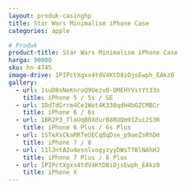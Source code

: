 ```yaml
---
layout: produk-casinghp
title: Star Wars Minimalism iPhone Case
categories: apple

# Produk
product-title: Star Wars Minimalism iPhone Case
harga: 90000
sku: hn-4745
image-drive: 1PIPctXgxx4tdV4KtD8iOjsEwph_EAkz0
gallery:
  - url: 1suD8sNeKnroQ9Uezv0-DMEHYVstYt33s
    title: iPhone 5 / 5s / SE
  - url: 1DdTdGrrm4Ce1Wot4K338qdH4bGZCMBCr
    title: iPhone 6 / 6s
  - url: 1BR2P3_TloUqB0XdurB8RUQm91Zui2S3R
    title: iPhone 6 Plus / 6s Plus
  - url: 1STeXsCkaRRTeUECq8qDse_p9aeZsRhDm
    title: iPhone 7 / 8
  - url: 11lJntA2u4esnlvogyzyyDWsTfBlNAhHJ
    title: iPhone 7 Plus / 8 Plus
  - url: 1PIPctXgxx4tdV4KtD8iOjsEwph_EAkz0
    title: iPhone X
---
```

